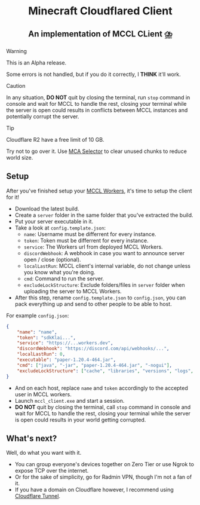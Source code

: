 <h1 align=center>
    Minecraft Cloudflared Client
</h1>
<h2 align=center>
    An implementation of MCCL CLient ⛈️
</h2>

> [!WARNING]
> This is an Alpha release.
> 
> Some errors is not handled, but if you do it correctly, I **THINK** it'll work.

> [!CAUTION]
> In any situation, **DO NOT** quit by closing the terminal, run `stop` command in console and wait for MCCL to handle the rest, closing your terminal while the server is open could results in conflicts between MCCL instances and potentially corrupt the server.

> [!TIP]
> Cloudflare R2 have a free limit of 10 GB.
> 
> Try not to go over it. Use [MCA Selector](https://github.com/Querz/mcaselector) to clear unused chunks to reduce world size.

## Setup
After you've finished setup your [MCCL Workers](https://github.com/neursh/MCCL-workers), it's time to setup the client for it!

- Download the latest build.
- Create a `server` folder in the same folder that you've extracted the build.
- Put your server executable in it.
- Take a look at `config.template.json`:
    - `name`: Username must be differrent for every instance.
    - `token`: Token must be differrent for every instance.
    - `service`: The Workers url from deployed MCCL Workers.
    - `discordWebhook`: A webhook in case you want to announce server open / close (optional).
    - `localLastRun`: MCCL client's internal variable, do not change unless you know what you're doing.
    - `cmd`: Command to run the server.
    - `excludeLockStructure`: Exclude folders/files in `server` folder when uploading the server to MCCL Workers.
- After this step, rename `config.template.json` to `config.json`, you can pack everything up and send to other people to be able to host.

For example `config.json`:
```json
{
    "name": "name",
    "token": "sdkKlai...",
    "service": "https://...workers.dev",
    "discordWebhook": "https://discord.com/api/webhooks/...",
    "localLastRun": 0,
    "executable": "paper-1.20.4-464.jar",
    "cmd": ["java", "-jar", "paper-1.20.4-464.jar", "-nogui"],
    "excludeLockStructure": ["cache", "libraries", "versions", "logs", "crash-report"]
}
```

- And on each host, replace `name` and `token` accordingly to the accepted user in MCCL workers.
- Launch `mccl_client.exe` and start a session.
- **DO NOT** quit by closing the terminal, call `stop` command in console and wait for MCCL to handle the rest, closing your terminal while the server is open could results in your world getting corrupted.

## What's next?
Well, do what you want with it.

- You can group everyone's devices together on Zero Tier or use Ngrok to expose TCP over the internet.
- Or for the sake of simplicity, go for Radmin VPN, though I'm not a fan of it.
- If you have a domain on Cloudflare however, I recommend using [Cloudflare Tunnel](https://www.cloudflare.com/products/tunnel/).
